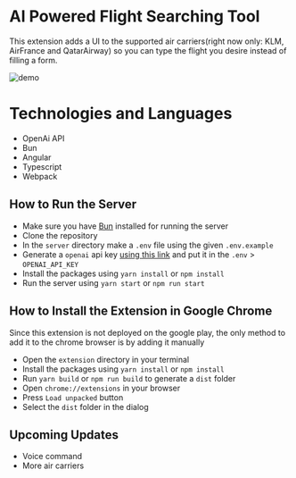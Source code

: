 # AI Powered Flight Searching Tool
This extension adds a UI to the supported air carriers(right now only: KLM, AirFrance and QatarAirway) so you can type the flight you desire instead of filling a form.

![demo](https://raw.githubusercontent.com/bagherani/flight-search/main/assets/demo.gif)

# Technologies and Languages
- OpenAi API
- Bun
- Angular
- Typescript
- Webpack

## How to Run the Server
- Make sure you have [Bun](https://bun.sh/) installed for running the server
- Clone the repository
- In the `server` directory make a `.env` file using the given `.env.example`
- Generate a `openai` api key [using this link](https://platform.openai.com/account/api-keys) and put it in the `.env` >  `OPENAI_API_KEY`
- Install the packages using `yarn install` or `npm install`
- Run the server using `yarn start` or `npm run start`

## How to Install the Extension in Google Chrome
Since this extension is not deployed on the google play, the only method to add it to the chrome browser is by adding it manually

- Open the `extension` directory in your terminal
- Install the packages using `yarn install` or `npm install`
- Run `yarn build` or `npm run build` to generate a `dist` folder
- Open `chrome://extensions` in your browser
- Press `Load unpacked` button
- Select the `dist` folder in the dialog

## Upcoming Updates
- Voice command
- More air carriers
